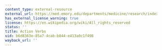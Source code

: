 ```yaml
---
content_type: external-resource
external_url: https://med.emory.edu/departments/medicine/research/index.html
has_external_license_warning: true
license: https://en.wikipedia.org/wiki/All_rights_reserved
status: ''
title: Action Verbs
uid: b6d8363e-85a7-4cab-b844-e413a0c1f498
wayback_url: ''
---
```

